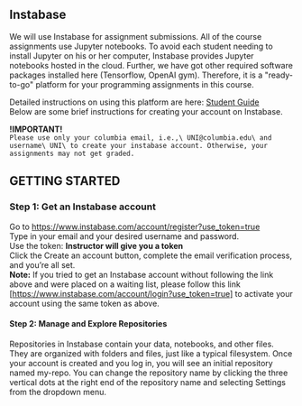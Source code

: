 

## Instabase
We will use Instabase for assignment submissions. All of the course assignments use Jupyter notebooks. To avoid each student needing to install Jupyter on his or her computer, Instabase provides Jupyter notebooks hosted in the cloud. Further, we have got other required software packages installed here (Tensorflow, OpenAI gym). Therefore, it is a "ready-to-go" platform for your programming assignments in this course. 

Detailed instructions on using this platform are here: [Student Guide](docs/Instabase_%20Student%20Guide.docx)\
Below are some brief instructions for creating your account on Instabase. 

**!IMPORTANT!**  \
`Please use only your columbia email, i.e.,\
UNI@columbia.edu\
and username\
UNI\
to create your instabase account. Otherwise, your assignments may not get graded.`

## GETTING STARTED

### Step 1: Get an Instabase account

Go to https://www.instabase.com/account/register?use_token=true \
Type in your email and your desired username and password.\
Use the token: **Instructor will give you a token**\
Click the Create an account button, complete the email verification process, and you’re all set.\
**Note:** If you tried to get an Instabase account without following the link above and were placed on a waiting list, please follow this link [https://www.instabase.com/account/login?use_token=true] to activate your account using the same token as above. 

#### Step 2: Manage and Explore Repositories

Repositories in Instabase contain your data, notebooks, and other files. They are organized with
folders and files, just like a typical filesystem. Once your account is created and you log in, you
will see an initial repository named my-repo. You can change the repository name by clicking the three vertical dots at the right end of the repository name and selecting Settings from the dropdown menu.



